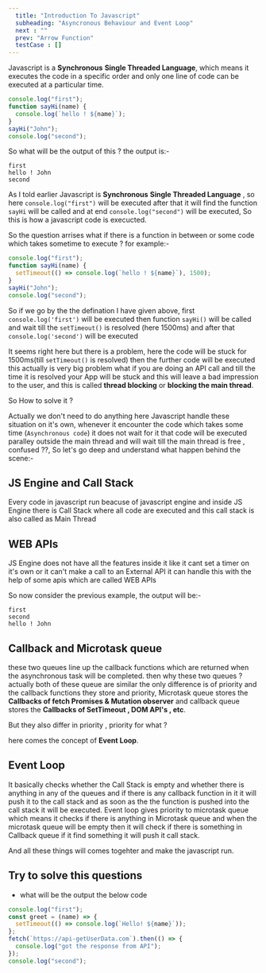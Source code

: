 ```yaml
---
  title: "Introduction To Javascript"
  subheading: "Asyncronous Behaviour and Event Loop"
  next : ""
  prev: "Arrow Function"
  testCase : []
---
```


Javascript is a **Synchronous** **Single Threaded Language**, which means it executes the code in a specific order and only one line of code can be executed at a particular time.

```js
console.log("first");
function sayHi(name) {
  console.log(`hello ! ${name}`);
}
sayHi("John");
console.log("second");
```

So what will be the output of this ?
the output is:-

```
first
hello ! John
second
```

As I told earlier Javascript is **Synchronous** **Single Threaded Language** , so here `console.log("first")` will be executed after that it will find the function `sayHi` will be called and at end `console.log("second")` will be executed, So this is how a javascript code is execucted.

So the question arrises what if there is a function in between or some code which takes sometime to execute ?
for example:-

```js
console.log("first");
function sayHi(name) {
  setTimeout(() => console.log(`hello ! ${name}`), 1500);
}
sayHi("John");
console.log("second");
```

So if we go by the the defination I have given above, first `console.log('first')` will be executed then function `sayHi()` will be called and wait till the `setTimeout()` is resolved (here 1500ms) and after that `console.log('second')` will be executed

It seems right here but there is a problem, here the code will be stuck for 1500ms(till `setTimeout()` is resolved) then the further code will be executed this actually is very big problem what if you are doing an API call and till the time it is resolved your App will be stuck and this will leave a bad impression to the user, and this is called **thread blocking** or **blocking the main thread**.

So How to solve it ?

Actually we don't need to do anything here Javascript handle these situation on it's own, whenever it encounter the code which takes some time (`Asynchronous code`) it does not wait for it that code will be executed paralley outside the main thread and will wait till the main thread is free , confused ??, So let's go deep and understand what happen behind the scene:-

## JS Engine and Call Stack

Every code in javascript run beacuse of javascript engine and inside JS Engine there is Call Stack where all code are executed and this call stack is also called as Main Thread

## WEB APIs

JS Engine does not have all the features inside it like it cant set a timer on it's own or it can't make a call to an External API it can handle this with the help of some apis which are called WEB APIs

So now consider the previous example, the output will be:-

```
first
second
hello ! John
```

## Callback and Microtask queue

these two queues line up the callback functions which are returned when the asynchronous task will be completed.
then why these two queues ?
actually both of these queue are similar the only difference is of priority and the callback functions they store and priority, Microtask queue stores the **Callbacks of fetch Promises & Mutation observer** and callback queue stores the **Callbacks of SetTimeout , DOM API's , etc**.

But they also differ in priority , priority for what ?

here comes the concept of **Event Loop**.

## Event Loop

It basically checks whether the Call Stack is empty and whether there is anything in any of the queues and if there is any callback function in it it will push it to the call stack and as soon as the the function is pushed into the call stack it will be executed.
Event loop gives priority to microtask queue which means it checks if there is anything in Microtask queue and when the microtask queue will be empty then it will check if there is something in Callback queue if it find something it will push it call stack.

And all these things will comes togehter and make the javascript run.

## Try to solve this questions

- what will be the output the below code

```js
console.log("first");
const greet = (name) => {
  setTimeout(() => console.log(`Hello! ${name}`));
};
fetch(`https://api-getUserData.com`).then(() => {
  console.log("got the response from API");
});
console.log("second");
```
